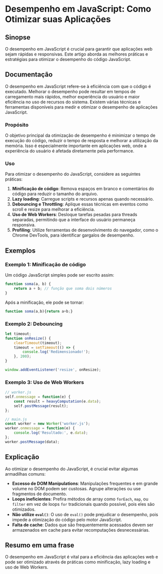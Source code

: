 <!--
Meta Description: # Desempenho em JavaScript: Como Otimizar suas Aplicações ## Sinopse O desempenho em JavaScript é crucial para garantir que aplicações web sejam rápid...
Meta Keywords: javascript, desempenho, para, código, web
-->

# Desempenho em JavaScript: Como Otimizar suas Aplicações

## Sinopse
O desempenho em JavaScript é crucial para garantir que aplicações web sejam rápidas e responsivas. Este artigo aborda as melhores práticas e estratégias para otimizar o desempenho do código JavaScript.

## Documentação
O desempenho em JavaScript refere-se à eficiência com que o código é executado. Melhorar o desempenho pode resultar em tempos de carregamento mais rápidos, melhor experiência do usuário e maior eficiência no uso de recursos do sistema. Existem várias técnicas e ferramentas disponíveis para medir e otimizar o desempenho de aplicações JavaScript.

### Propósito
O objetivo principal da otimização de desempenho é minimizar o tempo de execução do código, reduzir o tempo de resposta e melhorar a utilização da memória. Isso é especialmente importante em aplicações web, onde a experiência do usuário é afetada diretamente pela performance.

### Uso
Para otimizar o desempenho do JavaScript, considere as seguintes práticas:

1. **Minificação de código**: Remova espaços em branco e comentários do código para reduzir o tamanho do arquivo.
2. **Lazy loading**: Carregue scripts e recursos apenas quando necessário.
3. **Debouncing e Throttling**: Aplique essas técnicas em eventos como scroll e resize para melhorar a eficiência.
4. **Uso de Web Workers**: Desloque tarefas pesadas para threads separadas, permitindo que a interface do usuário permaneça responsiva.
5. **Profiling**: Utilize ferramentas de desenvolvimento do navegador, como o Chrome DevTools, para identificar gargalos de desempenho.

## Exemplos

### Exemplo 1: Minificação de código
Um código JavaScript simples pode ser escrito assim:
```javascript
function soma(a, b) {
    return a + b; // função que soma dois números
}
```
Após a minificação, ele pode se tornar:
```javascript
function soma(a,b){return a+b;}
```

### Exemplo 2: Debouncing
```javascript
let timeout;
function onResize() {
    clearTimeout(timeout);
    timeout = setTimeout(() => {
        console.log('Redimensionado!');
    }, 200);
}

window.addEventListener('resize', onResize);
```

### Exemplo 3: Uso de Web Workers
```javascript
// worker.js
self.onmessage = function(e) {
    const result = heavyComputation(e.data);
    self.postMessage(result);
};

// main.js
const worker = new Worker('worker.js');
worker.onmessage = function(e) {
    console.log('Resultado:', e.data);
};
worker.postMessage(data);
```

## Explicação
Ao otimizar o desempenho do JavaScript, é crucial evitar algumas armadilhas comuns:

- **Excesso de DOM Manipulations**: Manipulações frequentes e em grande volume no DOM podem ser custosas. Agrupe alterações ou use fragmentos de documento.
- **Loops ineficientes**: Prefira métodos de array como `forEach`, `map`, ou `filter` em vez de loops `for` tradicionais quando possível, pois eles são otimizados.
- **Não utilize `eval()`**: O uso de `eval()` pode prejudicar o desempenho, pois impede a otimização do código pelo motor JavaScript.
- **Falta de cache**: Dados que são frequentemente acessados devem ser armazenados em cache para evitar recomputações desnecessárias.

## Resumo em uma frase
O desempenho em JavaScript é vital para a eficiência das aplicações web e pode ser otimizado através de práticas como minificação, lazy loading e uso de Web Workers.